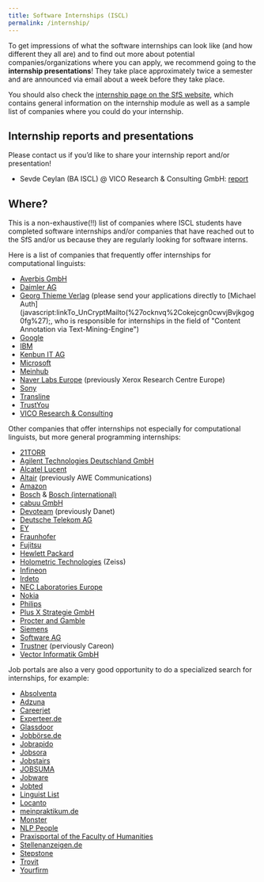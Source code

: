 ```yaml
---
title: Software Internships (ISCL)
permalink: /internship/
---
```


To get impressions of what the software internships can look like (and how different they all are) and to find out more about potential companies/organizations where you can apply, we recommend going to the **internship presentations**! They take place approximately twice a semester and are announced via email about a week before they take place.

You should also check the [internship page on the SfS website](https://uni-tuebingen.de/en/faculties/faculty-of-humanities/departments/modern-languages/department-of-linguistics/courses-of-study/courses-of-study-at-the-sfs/faq/is-an-internship-required/), which contains general information on the internship module as well as a sample list of companies where you could do your internship.

Internship reports and presentations
---
Please contact us if you’d like to share your internship report and/or presentation!

- Sevde Ceylan (BA ISCL) @ VICO Research & Consulting GmbH: [report](/files/internship/Internship_Report_Sevde_Ceylan_Feedback.pdf)

Where?
---
This is a non-exhaustive(!!) list of companies where ISCL students have completed software internships and/or companies that have reached out to the SfS and/or us because they are regularly looking for software interns.

Here is a list of companies that frequently offer internships for computational linguists:
- [Averbis GmbH](https://averbis.com/careers/)
- [Daimler AG](http://career.daimler.com/)
- [Georg Thieme Verlag](https://careers.thieme.com/stellenangebote.html) (please send your applications directly to [Michael Auth](javascript:linkTo_UnCryptMailto(%27ocknvq%2Cokejcgn0cwvjBvjkgog0fg%27);, who is responsible for internships in the field of "Content Annotation via Text-Mining-Engine")
- [Google](https://careers.google.com/)
- [IBM](https://www.ibm.com/de-de/employment/index.html)
- [Kenbun IT AG](https://www.kenbun.de/en/career/)
- [Microsoft](https://careers.microsoft.com/us/en)
- [Meinhub](https://meinhub.de/karriere/)
- [Naver Labs Europe](https://europe.naverlabs.com/careers/) (previously Xerox Research Centre Europe)
- [Sony](https://www.sonyjobs.com/jobs.html)
- [Transline](https://www.transline.de/ueber-uns/stellenangebote-neu)
- [TrustYou](https://www.trustyou.com/careers)
- [VICO Research & Consulting](https://vico-research.com/wer-wir-sind/karriere-bei-vico/)

Other companies that offer internships not especially for computational linguists, but more general programming internships:
- [21TORR](https://www.21torr.com/career)
- [Agilent Technologies Deutschland GmbH](https://careers.agilent.com/locations/europe/germany/)
- [Alcatel Lucent](https://www.al-enterprise.com/en/company/about-us/careers)
- [Altair](https://www.altair.de/careers/) (previously AWE Communications)
- [Amazon](https://www.amazon.jobs/)
- [Bosch](https://www.bosch.de/karriere/jobs/) & [Bosch (international)](https://www.bosch.com/careers/)
- [cabuu GmbH](https://www.cabuu.app/)
- [Devoteam](https://de.devoteam.com/karriere/) (previously Danet)
- [Deutsche Telekom AG](https://www.telekom.com/de/karriere/studenten/praktikum)
- [EY](https://www.ey.com/en_gl/forensic-integrity-services)
- [Fraunhofer](https://recruiting.fraunhofer.de/Jobs/1)
- [Fujitsu](https://fujitsu.referrals.selectminds.com/default1333/location/germany-opportunities-at-fujitsu-9)
- [Hewlett Packard](https://jobs.hp.com/)
- [Holometric Technologies](https://www.zeiss.de/messtechnik/ueber-uns/fertigungsstandorte.html) (Zeiss)
- [Infineon](https://www.infineon.com/cms/en/careers/students-and-pupils/?redirId=31692)
- [Irdeto](https://career4.successfactors.com/career?company=irdeto)
- [NEC Laboratories Europe](https://www.neclab.eu/careers/intern-program)
- [Nokia](https://www.nokia.com/about-us/careers/student-and-graduate-opportunities/)
- [Philips](https://www.careers.philips.com/student/de/de/c/internships-student-jobs-apprenticeship-jobs)
- [Plus X Strategie GmbH](https://gruene-wahlkaempfe-plusx.de/team/)
- [Procter and Gamble](https://www.pgcareers.com/search-jobs?acm=ALL&alrpm=ALL&ascf=[%7B%22key%22:%22job_level%22,%22value%22:%22Internships%22%7D])
- [Siemens](https://jobs.siemens.com/jobs)
- [Software AG](https://jobs.softwareag.com/)
- [Trustner](https://trustner.com/karriere/) (perviously Careon)
- [Vector Informatik GmbH](https://jobs.vector.com/hr_index_en.html)

Job portals are also a very good opportunity to do a specialized search for internships, for example:
- [Absolventa](https://www.absolventa.de/stellenangebote)
- [Adzuna](https://www.adzuna.de/search?adv=1&qwd=Praktikum%20Software&w=T%C3%BCbingen,%20T%C3%BCbingen%20%28Kreis%29&d=50)
- [Careerjet](https://www.careerjet.de/)
- [Experteer.de](https://www.experteer.de/jobs-t%C3%BCbingen-informationstechnologie-cid9801ind7800)
- [Glassdoor](https://www.glassdoor.de/index.htm)
- [Jobbörse.de](https://www.jobbörse-stellenangebote.de/praktikumspl%C3%A4tze-in-t%C3%BCbingen/)
- [Jobrapido](https://de.jobrapido.com/?w=praktikum+software&l=t%C3%BCbingen&r=60)
- [Jobsora](https://de.jobsora.com)
- [Jobstairs](https://www.jobstairs.de/)
- [JOBSUMA](https://www.jobsuma.de/praktikum/tuebingen)
- [Jobware](https://www.jobware.de/)
- [Jobted](https://de.jobted.com/)
- [Linguist List](https://linguistlist.org/career/search/)
- [Locanto](https://tuebingen.locanto.de/q/?query=software&dist=30)
- [meinpraktikum.de](https://www.meinpraktikum.de/)
- [Monster](https://www.monster.de/)
- [NLP People](https://nlppeople.com/)
- [Praxisportal of the Faculty of Humanities](https://www.praxisportal.uni-tuebingen.de/signin)
- [Stellenanzeigen.de](https://www.stellenanzeigen.de/stellenangebote/tuebingen/it/)
- [Stepstone](https://www.stepstone.de/)
- [Trovit](https://de.trovit.com/jobs/)
- [Yourfirm](https://www.yourfirm.de/)

